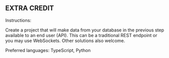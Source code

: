 ## EXTRA CREDIT

Instructions:

Create a project that will make data from your database in the previous step available to an end user (API). This can be a traditional REST endpoint or you may use WebSockets. Other solutions also welcome.

Preferred languages: TypeScript, Python
